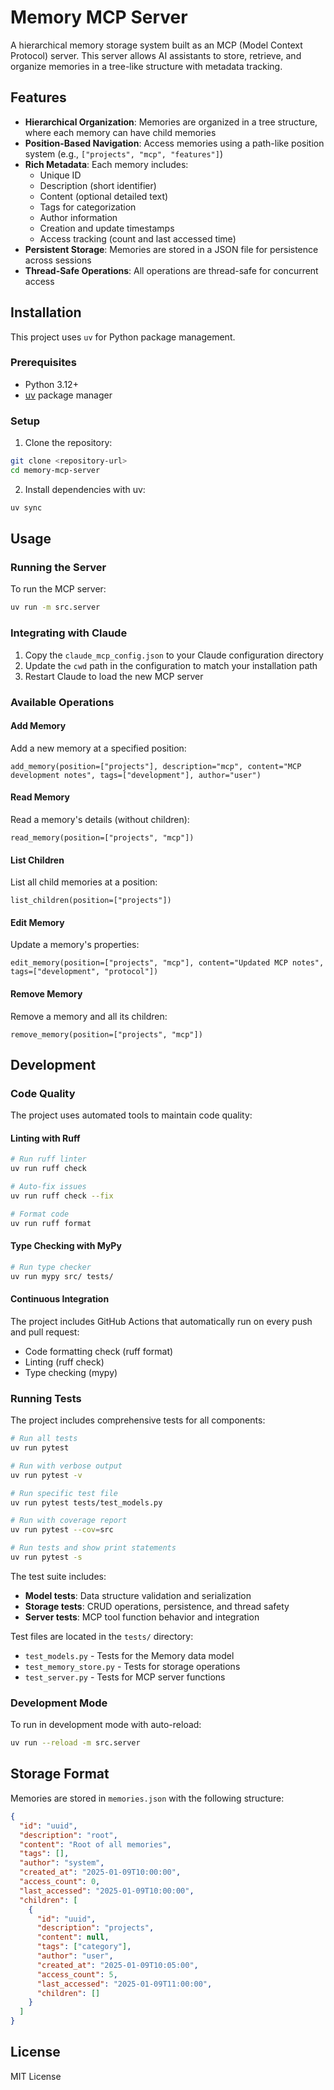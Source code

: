 # Memory MCP Server

A hierarchical memory storage system built as an MCP (Model Context Protocol) server. This server allows AI assistants to store, retrieve, and organize memories in a tree-like structure with metadata tracking.

## Features

- **Hierarchical Organization**: Memories are organized in a tree structure, where each memory can have child memories
- **Position-Based Navigation**: Access memories using a path-like position system (e.g., `["projects", "mcp", "features"]`)
- **Rich Metadata**: Each memory includes:
  - Unique ID
  - Description (short identifier)
  - Content (optional detailed text)
  - Tags for categorization
  - Author information
  - Creation and update timestamps
  - Access tracking (count and last accessed time)
- **Persistent Storage**: Memories are stored in a JSON file for persistence across sessions
- **Thread-Safe Operations**: All operations are thread-safe for concurrent access

## Installation

This project uses `uv` for Python package management.

### Prerequisites

- Python 3.12+
- [uv](https://github.com/astral-sh/uv) package manager

### Setup

1. Clone the repository:
```bash
git clone <repository-url>
cd memory-mcp-server
```

2. Install dependencies with uv:
```bash
uv sync
```

## Usage

### Running the Server

To run the MCP server:

```bash
uv run -m src.server
```

### Integrating with Claude

1. Copy the `claude_mcp_config.json` to your Claude configuration directory
2. Update the `cwd` path in the configuration to match your installation path
3. Restart Claude to load the new MCP server

### Available Operations

#### Add Memory
Add a new memory at a specified position:
```
add_memory(position=["projects"], description="mcp", content="MCP development notes", tags=["development"], author="user")
```

#### Read Memory
Read a memory's details (without children):
```
read_memory(position=["projects", "mcp"])
```

#### List Children
List all child memories at a position:
```
list_children(position=["projects"])
```

#### Edit Memory
Update a memory's properties:
```
edit_memory(position=["projects", "mcp"], content="Updated MCP notes", tags=["development", "protocol"])
```

#### Remove Memory
Remove a memory and all its children:
```
remove_memory(position=["projects", "mcp"])
```

## Development

### Code Quality

The project uses automated tools to maintain code quality:

#### Linting with Ruff

```bash
# Run ruff linter
uv run ruff check

# Auto-fix issues
uv run ruff check --fix

# Format code
uv run ruff format
```

#### Type Checking with MyPy

```bash
# Run type checker
uv run mypy src/ tests/
```

#### Continuous Integration

The project includes GitHub Actions that automatically run on every push and pull request:
- Code formatting check (ruff format)
- Linting (ruff check)
- Type checking (mypy)

### Running Tests

The project includes comprehensive tests for all components:

```bash
# Run all tests
uv run pytest

# Run with verbose output
uv run pytest -v

# Run specific test file
uv run pytest tests/test_models.py

# Run with coverage report
uv run pytest --cov=src

# Run tests and show print statements
uv run pytest -s
```

The test suite includes:
- **Model tests**: Data structure validation and serialization
- **Storage tests**: CRUD operations, persistence, and thread safety
- **Server tests**: MCP tool function behavior and integration

Test files are located in the `tests/` directory:
- `test_models.py` - Tests for the Memory data model
- `test_memory_store.py` - Tests for storage operations
- `test_server.py` - Tests for MCP server functions

### Development Mode

To run in development mode with auto-reload:

```bash
uv run --reload -m src.server
```

## Storage Format

Memories are stored in `memories.json` with the following structure:

```json
{
  "id": "uuid",
  "description": "root",
  "content": "Root of all memories",
  "tags": [],
  "author": "system",
  "created_at": "2025-01-09T10:00:00",
  "access_count": 0,
  "last_accessed": "2025-01-09T10:00:00",
  "children": [
    {
      "id": "uuid",
      "description": "projects",
      "content": null,
      "tags": ["category"],
      "author": "user",
      "created_at": "2025-01-09T10:05:00",
      "access_count": 5,
      "last_accessed": "2025-01-09T11:00:00",
      "children": []
    }
  ]
}
```

## License

MIT License